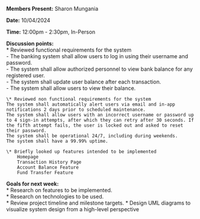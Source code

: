 **Members Present:** Sharon Mungania

**Date:** 10/04/2024

**Time:** 12:00pm \- 2:30pm, In-Person

**Discussion points:**  
	\* Reviewed functional requirements for the system  
		- The banking system shall allow users to log in using their username and password.  
		- The system shall allow authorized personnel to view bank balance for any registered user.  
		- The system shall update user balance after each transaction.  
		- The system shall allow users to view their balance.

	\* Reviewed non functional requirements for the system  
	The system shall automatically alert users via email and in-app notifications 2 days prior to scheduled maintenance.  
	The system shall allow users with an incorrect username or password up to 4 sign-in attempts, after which they can retry after 30 seconds. If the fifth attempt fails, the user is locked out and asked to reset their password.  
	The system shall be operational 24/7, including during weekends.  
	The system shall have a 99.99% uptime.

	\* Briefly looked up features intended to be implemented  
		Homepage  
		Transaction History Page  
		Account Balance Feature  
		Fund Transfer Feature	

**Goals for next week:**  
	\* Research on features to be implemented.  
	\* Research on technologies to be used.  
	\* Review project timeline and milestone targets.
	\* Design UML diagrams to visualize system design from a high-level perspective
